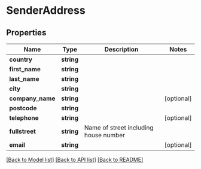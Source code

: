 # SenderAddress

## Properties
Name | Type | Description | Notes
------------ | ------------- | ------------- | -------------
**country** | **string** |  | 
**first_name** | **string** |  | 
**last_name** | **string** |  | 
**city** | **string** |  | 
**company_name** | **string** |  | [optional] 
**postcode** | **string** |  | 
**telephone** | **string** |  | [optional] 
**fullstreet** | **string** | Name of street including house number | 
**email** | **string** |  | [optional] 

[[Back to Model list]](../README.md#documentation-for-models) [[Back to API list]](../README.md#documentation-for-api-endpoints) [[Back to README]](../README.md)


